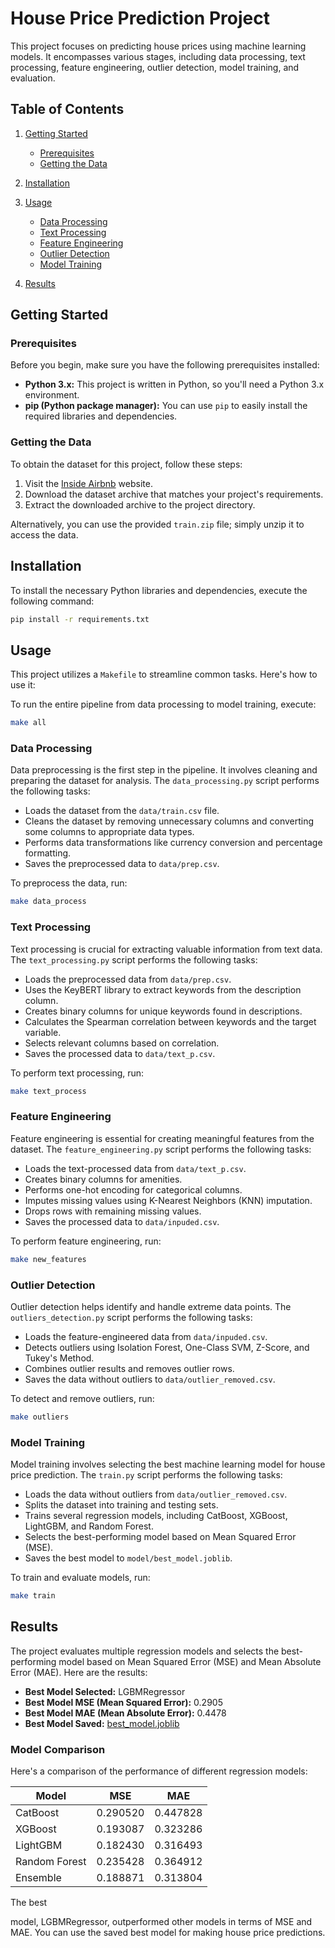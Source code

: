 # House Price Prediction Project

This project focuses on predicting house prices using machine learning models. It encompasses various stages, including data processing, text processing, feature engineering, outlier detection, model training, and evaluation.

## Table of Contents

1. [Getting Started](#getting-started)
   - [Prerequisites](#prerequisites)
   - [Getting the Data](#getting-the-data)

2. [Installation](#installation)

3. [Usage](#usage)
   - [Data Processing](#data-processing)
   - [Text Processing](#text-processing)
   - [Feature Engineering](#feature-engineering)
   - [Outlier Detection](#outlier-detection)
   - [Model Training](#model-training)

4. [Results](#results)

## Getting Started

### Prerequisites

Before you begin, make sure you have the following prerequisites installed:

- **Python 3.x:** This project is written in Python, so you'll need a Python 3.x environment.
- **pip (Python package manager):** You can use `pip` to easily install the required libraries and dependencies.

### Getting the Data

To obtain the dataset for this project, follow these steps:

1. Visit the [Inside Airbnb](http://insideairbnb.com/get-the-data/) website.
2. Download the dataset archive that matches your project's requirements.
3. Extract the downloaded archive to the project directory.

Alternatively, you can use the provided `train.zip` file; simply unzip it to access the data.

## Installation

To install the necessary Python libraries and dependencies, execute the following command:

```bash
pip install -r requirements.txt
```

## Usage

This project utilizes a `Makefile` to streamline common tasks. Here's how to use it:

To run the entire pipeline from data processing to model training, execute:

```bash
make all
```

### Data Processing

Data preprocessing is the first step in the pipeline. It involves cleaning and preparing the dataset for analysis. The `data_processing.py` script performs the following tasks:

- Loads the dataset from the `data/train.csv` file.
- Cleans the dataset by removing unnecessary columns and converting some columns to appropriate data types.
- Performs data transformations like currency conversion and percentage formatting.
- Saves the preprocessed data to `data/prep.csv`.

To preprocess the data, run:

```bash
make data_process
```

### Text Processing

Text processing is crucial for extracting valuable information from text data. The `text_processing.py` script performs the following tasks:

- Loads the preprocessed data from `data/prep.csv`.
- Uses the KeyBERT library to extract keywords from the description column.
- Creates binary columns for unique keywords found in descriptions.
- Calculates the Spearman correlation between keywords and the target variable.
- Selects relevant columns based on correlation.
- Saves the processed data to `data/text_p.csv`.

To perform text processing, run:

```bash
make text_process
```

### Feature Engineering

Feature engineering is essential for creating meaningful features from the dataset. The `feature_engineering.py` script performs the following tasks:

- Loads the text-processed data from `data/text_p.csv`.
- Creates binary columns for amenities.
- Performs one-hot encoding for categorical columns.
- Imputes missing values using K-Nearest Neighbors (KNN) imputation.
- Drops rows with remaining missing values.
- Saves the processed data to `data/inpuded.csv`.

To perform feature engineering, run:

```bash
make new_features
```

### Outlier Detection

Outlier detection helps identify and handle extreme data points. The `outliers_detection.py` script performs the following tasks:

- Loads the feature-engineered data from `data/inpuded.csv`.
- Detects outliers using Isolation Forest, One-Class SVM, Z-Score, and Tukey's Method.
- Combines outlier results and removes outlier rows.
- Saves the data without outliers to `data/outlier_removed.csv`.

To detect and remove outliers, run:

```bash
make outliers
```

### Model Training

Model training involves selecting the best machine learning model for house price prediction. The `train.py` script performs the following tasks:

- Loads the data without outliers from `data/outlier_removed.csv`.
- Splits the dataset into training and testing sets.
- Trains several regression models, including CatBoost, XGBoost, LightGBM, and Random Forest.
- Selects the best-performing model based on Mean Squared Error (MSE).
- Saves the best model to `model/best_model.joblib`.

To train and evaluate models, run:

```bash
make train
```

## Results

The project evaluates multiple regression models and selects the best-performing model based on Mean Squared Error (MSE) and Mean Absolute Error (MAE). Here are the results:

- **Best Model Selected:** LGBMRegressor
- **Best Model MSE (Mean Squared Error):** 0.2905
- **Best Model MAE (Mean Absolute Error):** 0.4478
- **Best Model Saved:** [best_model.joblib](model/best_model.joblib)

### Model Comparison

Here's a comparison of the performance of different regression models:

| Model         | MSE      | MAE      |
|---------------|----------|----------|
| CatBoost      | 0.290520 | 0.447828 |
| XGBoost       | 0.193087 | 0.323286 |
| LightGBM      | 0.182430 | 0.316493 |
| Random Forest | 0.235428 | 0.364912 |
| Ensemble      | 0.188871 | 0.313804 |

The best

 model, LGBMRegressor, outperformed other models in terms of MSE and MAE. You can use the saved best model for making house price predictions.

